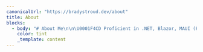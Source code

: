```yaml
---
canonicalUrl: "https://bradystroud.dev/about"
title: About
blocks:
  - body: "# About Me\n\n\U0001F4CD Proficient in .NET, Blazor, MAUI (Previously Xamarin), and React, I not only excel in software engineering but also take on the responsibility of managing projects with a focus on process improvement and maintaining a standards-first mindset. I appreciate the advantages of open-source technology, emphasizing its flexibility, cost-efficiency, and access to a comprehensive range of tools and technologies.\n\n\U0001F4BB Always on the cutting edge, I've been exploring AI technologies such as Semantic Kernel, LangChain, and OpenAI in personal projects. I continuously look for opportunities to integrate these advancements into client projects for enhanced innovation. As a certified Scrum Master, I effectively manage Agile development teams.\n\n\U0001F31F My diverse skills in both tech and management make me invaluable for client projects. My expertise ensures I can handle complex challenges, while my knack for innovation brings fresh solutions. Certified in Scrum, I also keep the team on point. All this makes me a go-to asset for delivering results.\n\n\U0001F30A In my free time, I love to travel and enjoy many outdoor activities such as mountain biking, climbing, surfing, wakeboarding, and many more.\n"
    color: tint
    _template: content
---
```

 